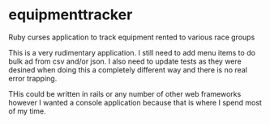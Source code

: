 # equipmenttracker
Ruby curses application to track equipment rented to various race groups


This is a very rudimentary application.  I still need to add menu items to do bulk ad from csv and/or json.  I also need to update tests as they were desined when doing this a completely different way and there is no real error trapping.

THis could be written in rails or any number of other web frameworks however I wanted a console application because that is where I spend most of my time.
